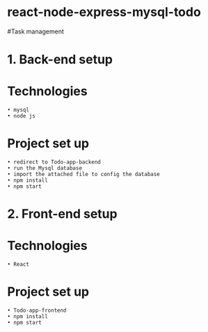 # react-node-express-mysql-todo
#Task management

#    1. Back-end setup

#	Technologies
    • mysql
    • node js
	
#	Project set up
    • redirect to Todo-app-backend
    • run the Mysql database
    • import the attached file to config the database
    • npm install
    • npm start

#    2. Front-end setup

#	Technologies
    • React
	
#	Project set up
    • Todo-app-frontend
    • npm install
    • npm start

